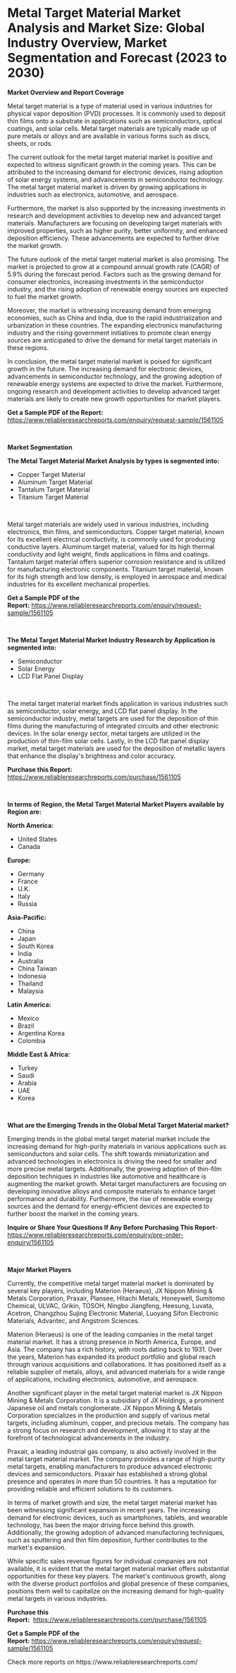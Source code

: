 <p><h1>Metal Target Material Market Analysis and Market Size: Global Industry Overview, Market Segmentation and Forecast (2023 to 2030)</h1></p><p><strong>Market Overview and Report Coverage</strong></p>
<p><p>Metal target material is a type of material used in various industries for physical vapor deposition (PVD) processes. It is commonly used to deposit thin films onto a substrate in applications such as semiconductors, optical coatings, and solar cells. Metal target materials are typically made up of pure metals or alloys and are available in various forms such as discs, sheets, or rods.</p><p>The current outlook for the metal target material market is positive and expected to witness significant growth in the coming years. This can be attributed to the increasing demand for electronic devices, rising adoption of solar energy systems, and advancements in semiconductor technology. The metal target material market is driven by growing applications in industries such as electronics, automotive, and aerospace.</p><p>Furthermore, the market is also supported by the increasing investments in research and development activities to develop new and advanced target materials. Manufacturers are focusing on developing target materials with improved properties, such as higher purity, better uniformity, and enhanced deposition efficiency. These advancements are expected to further drive the market growth.</p><p>The future outlook of the metal target material market is also promising. The market is projected to grow at a compound annual growth rate (CAGR) of 5.9% during the forecast period. Factors such as the growing demand for consumer electronics, increasing investments in the semiconductor industry, and the rising adoption of renewable energy sources are expected to fuel the market growth.</p><p>Moreover, the market is witnessing increasing demand from emerging economies, such as China and India, due to the rapid industrialization and urbanization in these countries. The expanding electronics manufacturing industry and the rising government initiatives to promote clean energy sources are anticipated to drive the demand for metal target materials in these regions.</p><p>In conclusion, the metal target material market is poised for significant growth in the future. The increasing demand for electronic devices, advancements in semiconductor technology, and the growing adoption of renewable energy systems are expected to drive the market. Furthermore, ongoing research and development activities to develop advanced target materials are likely to create new growth opportunities for market players.</p></p>
<p><strong>Get a Sample PDF of the Report:</strong> <a href="https://www.reliableresearchreports.com/enquiry/request-sample/1561105">https://www.reliableresearchreports.com/enquiry/request-sample/1561105</a></p>
<p>&nbsp;</p>
<p><strong>Market Segmentation</strong></p>
<p><strong>The Metal Target Material Market Analysis by types is segmented into:</strong></p>
<p><ul><li>Copper Target Material</li><li>Aluminum Target Material</li><li>Tantalum Target Material</li><li>Titanium Target Material</li></ul></p>
<p>&nbsp;</p>
<p><p>Metal target materials are widely used in various industries, including electronics, thin films, and semiconductors. Copper target material, known for its excellent electrical conductivity, is commonly used for producing conductive layers. Aluminum target material, valued for its high thermal conductivity and light weight, finds applications in films and coatings. Tantalum target material offers superior corrosion resistance and is utilized for manufacturing electronic components. Titanium target material, known for its high strength and low density, is employed in aerospace and medical industries for its excellent mechanical properties.</p></p>
<p><strong>Get a Sample PDF of the Report:</strong>&nbsp;<a href="https://www.reliableresearchreports.com/enquiry/request-sample/1561105">https://www.reliableresearchreports.com/enquiry/request-sample/1561105</a></p>
<p>&nbsp;</p>
<p><strong>The Metal Target Material Market Industry Research by Application is segmented into:</strong></p>
<p><ul><li>Semiconductor</li><li>Solar Energy</li><li>LCD Flat Panel Display</li></ul></p>
<p>&nbsp;</p>
<p><p>The metal target material market finds application in various industries such as semiconductor, solar energy, and LCD flat panel display. In the semiconductor industry, metal targets are used for the deposition of thin films during the manufacturing of integrated circuits and other electronic devices. In the solar energy sector, metal targets are utilized in the production of thin-film solar cells. Lastly, in the LCD flat panel display market, metal target materials are used for the deposition of metallic layers that enhance the display's brightness and color accuracy.</p></p>
<p><strong>Purchase this Report:</strong>&nbsp; <a href="https://www.reliableresearchreports.com/purchase/1561105">https://www.reliableresearchreports.com/purchase/1561105</a></p>
<p>&nbsp;</p>
<p><strong>In terms of Region, the Metal Target Material Market Players available by Region are:</strong></p>
<p>
    <p> <strong> North America: </strong>
        <ul>
            <li>United States</li>
            <li>Canada</li>
        </ul>
        </p> 
    <p> <strong> Europe: </strong>
        <ul>
            <li>Germany</li>
            <li>France</li>
            <li>U.K.</li>
            <li>Italy</li>
            <li>Russia</li>
        </ul>
        </p> 
    <p> <strong> Asia-Pacific: </strong>
        <ul>
            <li>China</li>
            <li>Japan</li>
            <li>South Korea</li>
            <li>India</li>
            <li>Australia</li>
            <li>China Taiwan</li>
            <li>Indonesia</li>
            <li>Thailand</li>
            <li>Malaysia</li>
        </ul>
        </p> 
    <p> <strong> Latin America: </strong>
        <ul>
            <li>Mexico</li>
            <li>Brazil</li>
            <li>Argentina Korea</li>
            <li>Colombia</li>
        </ul>
        </p> 
    <p> <strong> Middle East & Africa: </strong>
        <ul>
            <li>Turkey</li>
            <li>Saudi</li>
            <li>Arabia</li>
            <li>UAE</li>
            <li>Korea</li>
        </ul>
    </p>
    </p>
<p>&nbsp;</p>
<p><strong>What are the Emerging Trends in the Global Metal Target Material market?</strong></p>
<p><p>Emerging trends in the global metal target material market include the increasing demand for high-purity materials in various applications such as semiconductors and solar cells. The shift towards miniaturization and advanced technologies in electronics is driving the need for smaller and more precise metal targets. Additionally, the growing adoption of thin-film deposition techniques in industries like automotive and healthcare is augmenting the market growth. Metal target manufacturers are focusing on developing innovative alloys and composite materials to enhance target performance and durability. Furthermore, the rise of renewable energy sources and the demand for energy-efficient devices are expected to further boost the market in the coming years.</p></p>
<p><strong>Inquire or Share Your Questions If Any Before Purchasing This Report</strong>- <a href="https://www.reliableresearchreports.com/enquiry/pre-order-enquiry/1561105">https://www.reliableresearchreports.com/enquiry/pre-order-enquiry/1561105</a></p>
<p>&nbsp;</p>
<p><strong>Major Market Players</strong></p>
<p><p>Currently, the competitive metal target material market is dominated by several key players, including Materion (Heraeus), JX Nippon Mining & Metals Corporation, Praxair, Plansee, Hitachi Metals, Honeywell, Sumitomo Chemical, ULVAC, Grikin, TOSOH, Ningbo Jiangfeng, Heesung, Luvata, Acetron, Changzhou Sujing Electronic Material, Luoyang Sifon Electronic Materials, Advantec, and Angstrom Sciences.</p><p>Materion (Heraeus) is one of the leading companies in the metal target material market. It has a strong presence in North America, Europe, and Asia. The company has a rich history, with roots dating back to 1931. Over the years, Materion has expanded its product portfolio and global reach through various acquisitions and collaborations. It has positioned itself as a reliable supplier of metals, alloys, and advanced materials for a wide range of applications, including electronics, automotive, and aerospace.</p><p>Another significant player in the metal target material market is JX Nippon Mining & Metals Corporation. It is a subsidiary of JX Holdings, a prominent Japanese oil and metals conglomerate. JX Nippon Mining & Metals Corporation specializes in the production and supply of various metal targets, including aluminum, copper, and precious metals. The company has a strong focus on research and development, allowing it to stay at the forefront of technological advancements in the industry.</p><p>Praxair, a leading industrial gas company, is also actively involved in the metal target material market. The company provides a range of high-purity metal targets, enabling manufacturers to produce advanced electronic devices and semiconductors. Praxair has established a strong global presence and operates in more than 50 countries. It has a reputation for providing reliable and efficient solutions to its customers.</p><p>In terms of market growth and size, the metal target material market has been witnessing significant expansion in recent years. The increasing demand for electronic devices, such as smartphones, tablets, and wearable technology, has been the major driving force behind this growth. Additionally, the growing adoption of advanced manufacturing techniques, such as sputtering and thin film deposition, further contributes to the market's expansion.</p><p>While specific sales revenue figures for individual companies are not available, it is evident that the metal target material market offers substantial opportunities for these key players. The market's continuous growth, along with the diverse product portfolios and global presence of these companies, positions them well to capitalize on the increasing demand for high-quality metal targets in various industries.</p></p>
<p><strong>Purchase this Report:</strong>&nbsp;&nbsp;<a href="https://www.reliableresearchreports.com/purchase/1561105">https://www.reliableresearchreports.com/purchase/1561105</a></p>
<p></p>
<p><strong>Get a Sample PDF of the Report:</strong>&nbsp;<a href="https://www.reliableresearchreports.com/enquiry/request-sample/1561105">https://www.reliableresearchreports.com/enquiry/request-sample/1561105</a></p>
<p>Check more reports on https://www.reliableresearchreports.com/</p>